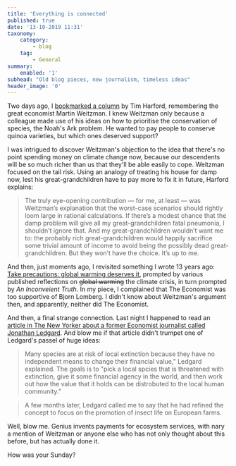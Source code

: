 ```yaml
---
title: 'Everything is connected'
published: true
date: '13-10-2019 11:31'
taxonomy:
    category:
        - blog
    tag:
        - General
summary:
    enabled: '1'
subhead: "Old blog pieces, new journalism, timeless ideas"
header_image: '0'
--- 
```


Two days ago, I [bookmarked a column](https://stream.jeremycherfas.net/2019/tim-harford-how-this-climate-change-economist-changed-my-world) by Tim Harford, remembering the great economist Martin Weitzman. I knew Weitzman only because a colleague made use of his ideas on how to prioritise the conservation of species, the Noah's Ark problem. He wanted to pay people to conserve quinoa varieties, but which ones deserved support?

I was intrigued to discover Weitzman's objection to the idea that there's no point spending money on climate change now, because our descendents will be so much richer than us that they'll be able easily to cope. Weitzman focused on the tail risk. Using an analogy of treating his house for damp now, lest his great-grandchildren have to pay more to fix it in future, Harford explains:

> The truly eye-opening contribution — for me, at least — was Weitzman’s explanation that the worst-case scenarios should rightly loom large in rational calculations. If there’s a modest chance that the damp problem will give all my great-grandchildren fatal pneumonia, I shouldn’t ignore that. And my great-grandchildren wouldn’t want me to: the probably rich great-grandchildren would happily sacrifice some trivial amount of income to avoid being the possibly dead great-grandchildren. But they won’t have the choice. It’s up to me.

And then, just moments ago, I revisited something I wrote 13 years ago: [Take precautions: global warming deserves it](https://www.jeremycherfas.net/blog/take-precautions-global-warming-deserves-it), prompted by various published reflections on <del>global warming</del> the climate crisis, in turn prompted by *An Inconveient Truth*. In my piece, I complained that The Economist was too supportive of Bjorn Lomberg. I didn't know about Weitzman's argument then, and apparently, neither did The Economist.

And then, a final strange connection. Last night I happened to read an [article in The New Yorker about a former Economist journalist called Jonathan Ledgard](https://www.newyorker.com/magazine/2019/09/23/jonathan-ledgard-believes-imagination-could-save-the-world). And blow me if that article didn't trumpet one of Ledgard's passel of huge ideas:

> Many species are at risk of local extinction because they have no independent means to change their financial value," Ledgard explained. The goals is to "pick a local spcies that is threatened with extinction, give it some financial agency in the world, and then work out how the value that it holds can be distrobuted to the local human community."

> A few months later, Ledgard called me to say that he had refined the concept to focus on the promotion of insect life on European farms.

Well, blow me. Genius invents payments for ecosystem services, with nary a mention of Weitzman or anyone else who has not only thought about this before, but has actually done it.

How was your Sunday?
